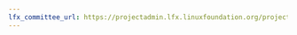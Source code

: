 ```yaml
---
lfx_committee_url: https://projectadmin.lfx.linuxfoundation.org/project/a094100001Cb6HaAAJ/collaboration/committees/b9e696a4-ea3c-41e8-ad59-c093e427ed61
---
```


<link rel="stylesheet" id="redux-google-fonts-salient_redux-css" href="https://fonts.googleapis.com/css?family=Open+Sans%3A700%7CRoboto+Slab%3A500&amp;display=swap&amp;ver=1683165598" type="text/css" media="all">
<style>
.name, .role, .title, .company {
    font-family: 'Roboto Slab' !important;
    }
.role, .title, .company {
    font-size: smaller;
}
</style>

